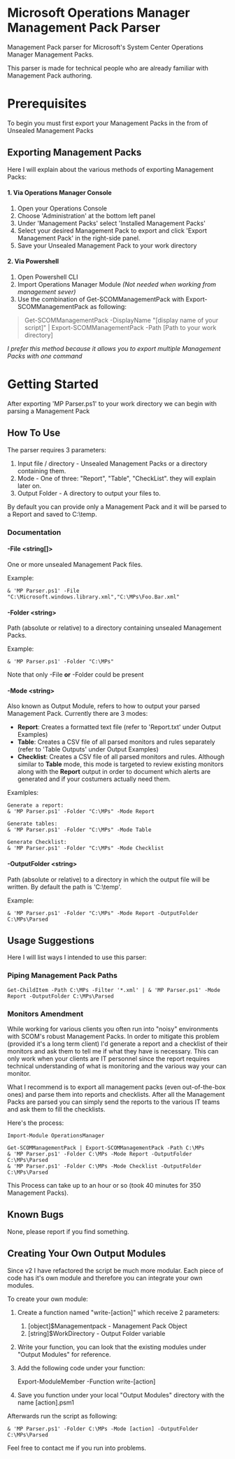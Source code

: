 # Microsoft Operations Manager Management Pack Parser
Management Pack parser for Microsoft's System Center Operations Manager Management Packs.

This parser is made for technical people who are already familiar with Management Pack authoring.

# Prerequisites
To begin you must first export your Management Packs in the from of Unsealed Management Packs
## Exporting Management Packs
Here I will explain about the various methods of exporting Management Packs:

#### 1. Via Operations Manager Console
1. Open your Operations Console
2. Choose 'Administration' at the bottom left panel
3. Under 'Management Packs' select 'Installed Management Packs'
4. Select your desired Management Pack to export and click 'Export Management Pack' in the right-side panel.
5. Save your Unsealed Management Pack to your work directory

#### 2. Via Powershell
1. Open Powershell CLI
2. Import Operations Manager Module *(Not needed when working from management sever)*
3. Use the combination of Get-SCOMManagementPack with Export-SCOMManagementPack as following:

    

> Get-SCOMManagementPack -DisplayName "[display name of your script]" |
> Export-SCOMManagementPack -Path [Path to your work directory]

*I prefer this method because it allows you to export multiple Management Packs with one command*


# Getting Started
After exporting 'MP Parser.ps1' to your work directory we can begin with parsing a Management Pack

## How To Use
The parser requires 3 parameters:
1. Input file / directory - Unsealed Management Packs or a directory containing them.
2. Mode - One of three: "Report", "Table", "CheckList". they will explain later on.
3. Output Folder - A directory to output your files to.

By default you can provide only a Management Pack and it will be parsed to a Report and saved to C:\temp\.

### Documentation
#### -File <string[]>
One or more unsealed Management Pack files.

Example:

    & 'MP Parser.ps1' -File "C:\Microsoft.windows.library.xml","C:\MPs\Foo.Bar.xml"

#### -Folder <string\>
Path (absolute or relative) to a directory containing unsealed Management Packs.

Example:

    & 'MP Parser.ps1' -Folder "C:\MPs"

Note that only -File **or** -Folder could be present

#### -Mode <string\>
Also known as Output Module, refers to how to output your parsed Management Pack.
Currently there are 3 modes:

 - **Report**: Creates a formatted text file (refer to 'Report.txt' under Output Examples)
 - **Table**:  Creates a CSV file of all parsed monitors and rules separately (refer to 'Table Outputs' under Output Examples)
 - **Checklist**: Creates a CSV file of all parsed monitors and rules. Although similar to **Table** mode, this mode is targeted to review existing monitors along with the **Report** output in order to document which alerts are generated and if your costumers actually need them.

Examlples:

    Generate a report:
    & 'MP Parser.ps1' -Folder "C:\MPs" -Mode Report
    
    Generate tables:
    & 'MP Parser.ps1' -Folder "C:\MPs" -Mode Table
    
    Generate Checklist:
    & 'MP Parser.ps1' -Folder "C:\MPs" -Mode Checklist

#### -OutputFolder <string\>
Path (absolute or relative) to a directory in which the output file will be written.
By default the path is 'C:\temp\'.

Example:

    & 'MP Parser.ps1' -Folder "C:\MPs" -Mode Report -OutputFolder C:\MPs\Parsed

## Usage Suggestions
Here I will list ways I intended to use this parser:

### Piping Management Pack Paths

    Get-ChildItem -Path C:\MPs -Filter '*.xml' | & 'MP Parser.ps1' -Mode Report -OutputFolder C:\MPs\Parsed

### Monitors Amendment
While working for various clients you often run into "noisy" environments with SCOM's robust Management Packs.
In order to mitigate this problem (provided it's a long term client) I'd generate a report and a checklist of their monitors and ask them to tell me if what they have is necessary.
This can only work when your clients are IT personnel since the report requires technical understanding of what is monitoring and the various way your can monitor.

What I recommend is to export all management packs (even out-of-the-box ones) and parse them into reports and checklists. After all the Management Packs are parsed you can simply send the reports to the various IT teams and ask them to fill the checklists.

Here's the process:

    Import-Module OperationsManager
    
    Get-SCOMManagementPack | Export-SCOMManagementPack -Path C:\MPs
    & 'MP Parser.ps1' -Folder C:\MPs -Mode Report -OutputFolder C:\MPs\Parsed
    & 'MP Parser.ps1' -Folder C:\MPs -Mode Checklist -OutputFolder C:\MPs\Parsed
This Process can take up to an hour or so (took 40 minutes for 350 Management Packs).

## Known Bugs
None, please report if you find something.

## Creating Your Own Output Modules
Since v2 I have refactored the script be much more modular.
Each piece of code has it's own module and therefore you can integrate your own modules.

To create your own module:
1. Create a function named "write-[action]" which receive 2 parameters:
   1. [object]$Managementpack - Management Pack Object
   2. [string]$WorkDirectory - Output Folder variable

2.  Write your function, you can look that the existing modules under "Output Modules" for reference.
3. Add the following code under your function:

    Export-ModuleMember  -Function write-[action]

4. Save you function under your local "Output Modules" directory with the name [action].psm1

Afterwards run the script as following:

    & 'MP Parser.ps1' -Folder C:\MPs -Mode [action] -OutputFolder C:\MPs\Parsed

Feel free to contact me if you run into problems.
